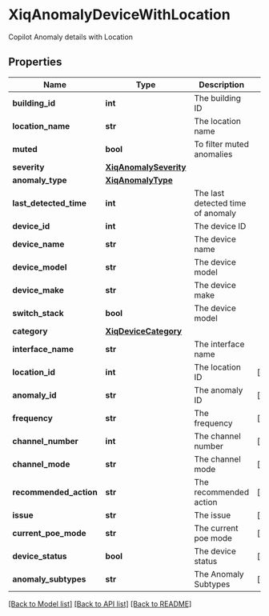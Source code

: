 # XiqAnomalyDeviceWithLocation

Copilot Anomaly details with Location
## Properties
Name | Type | Description | Notes
------------ | ------------- | ------------- | -------------
**building_id** | **int** | The building ID | 
**location_name** | **str** | The location name | 
**muted** | **bool** | To filter muted anomalies | 
**severity** | [**XiqAnomalySeverity**](XiqAnomalySeverity.md) |  | 
**anomaly_type** | [**XiqAnomalyType**](XiqAnomalyType.md) |  | 
**last_detected_time** | **int** | The last detected time of anomaly | 
**device_id** | **int** | The device ID | 
**device_name** | **str** | The device name | 
**device_model** | **str** | The device model | 
**device_make** | **str** | The device make | 
**switch_stack** | **bool** | The device model | 
**category** | [**XiqDeviceCategory**](XiqDeviceCategory.md) |  | 
**interface_name** | **str** | The interface name | 
**location_id** | **int** | The location ID | [optional] 
**anomaly_id** | **str** | The anomaly ID | [optional] 
**frequency** | **str** | The frequency | [optional] 
**channel_number** | **int** | The channel number | [optional] 
**channel_mode** | **str** | The channel mode | [optional] 
**recommended_action** | **str** | The recommended action | [optional] 
**issue** | **str** | The issue | [optional] 
**current_poe_mode** | **str** | The current poe mode | [optional] 
**device_status** | **bool** | The device status | [optional] 
**anomaly_subtypes** | **str** | The Anomaly Subtypes | [optional] 

[[Back to Model list]](../README.md#documentation-for-models) [[Back to API list]](../README.md#documentation-for-api-endpoints) [[Back to README]](../README.md)


